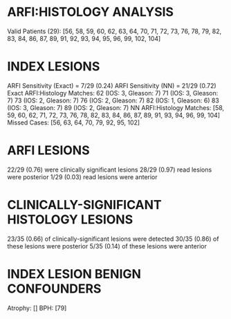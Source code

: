 ARFI:HISTOLOGY ANALYSIS
======================
Valid Patients (29): [56, 58, 59, 60, 62, 63, 64, 70, 71, 72, 73, 76, 78, 79, 82, 83, 84, 86, 87, 89, 91, 92, 93, 94, 95, 96, 99, 102, 104]

INDEX LESIONS
=============
ARFI Sensitivity (Exact) = 7/29 (0.24)
ARFI Sensitivity (NN) = 21/29 (0.72)
Exact ARFI:Histology Matches:
	62 (IOS: 3, Gleason: 7)
	71 (IOS: 3, Gleason: 7)
	73 (IOS: 2, Gleason: 7)
	76 (IOS: 2, Gleason: 7)
	82 (IOS: 1, Gleason: 6)
	83 (IOS: 3, Gleason: 7)
	89 (IOS: 2, Gleason: 7)
NN ARFI:Histology Matches: [58, 59, 60, 62, 71, 72, 73, 76, 78, 82, 83, 84, 86, 87, 89, 91, 93, 94, 96, 99, 104]
Missed Cases: [56, 63, 64, 70, 79, 92, 95, 102]

ARFI LESIONS
============
22/29 (0.76) were clinically significant lesions
	28/29 (0.97) read lesions were posterior
	1/29 (0.03) read lesions were anterior

CLINICALLY-SIGNIFICANT HISTOLOGY LESIONS
========================================
23/35 (0.66) of clinically-significant lesions were detected
	30/35 (0.86) of these lesions were posterior
	5/35 (0.14) of these lesions were anterior

INDEX LESION BENIGN CONFOUNDERS
===============================
Atrophy: []
BPH: [79]
